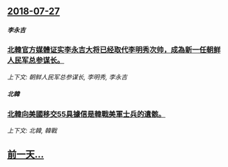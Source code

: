 ## [2018-07-27](/news/2018/07/27/index.md)

##### 李永吉
### [北韓官方媒體证实李永吉大将已经取代李明秀次帅，成為新一任朝鲜人民军总参谋长。 ](/news/2018/07/27/北韓官方媒體证实李永吉大将已经取代李明秀次帅-成為新一任朝鲜人民军总参谋长.md)
_上下文: 朝鲜人民军总参谋长, 李明秀, 李永吉_

##### 北韓
### [北韓向美國移交55具據信是韓戰美軍士兵的遺骸。 ](/news/2018/07/27/北韓向美國移交55具據信是韓戰美軍士兵的遺骸.md)
_上下文: 北韓, 韓戰_

## [前一天...](/news/2018/07/26/index.md)


